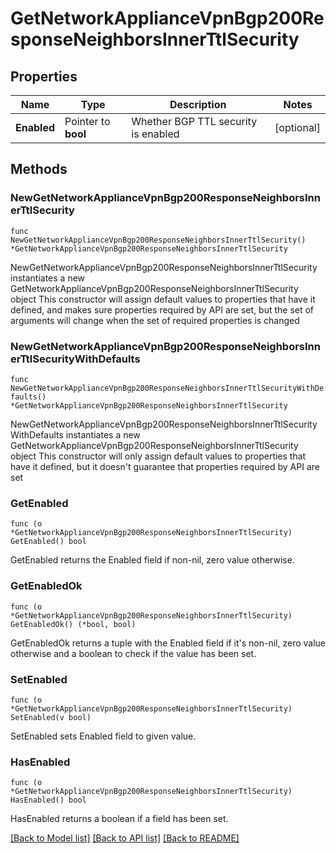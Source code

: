 # GetNetworkApplianceVpnBgp200ResponseNeighborsInnerTtlSecurity

## Properties

Name | Type | Description | Notes
------------ | ------------- | ------------- | -------------
**Enabled** | Pointer to **bool** | Whether BGP TTL security is enabled | [optional] 

## Methods

### NewGetNetworkApplianceVpnBgp200ResponseNeighborsInnerTtlSecurity

`func NewGetNetworkApplianceVpnBgp200ResponseNeighborsInnerTtlSecurity() *GetNetworkApplianceVpnBgp200ResponseNeighborsInnerTtlSecurity`

NewGetNetworkApplianceVpnBgp200ResponseNeighborsInnerTtlSecurity instantiates a new GetNetworkApplianceVpnBgp200ResponseNeighborsInnerTtlSecurity object
This constructor will assign default values to properties that have it defined,
and makes sure properties required by API are set, but the set of arguments
will change when the set of required properties is changed

### NewGetNetworkApplianceVpnBgp200ResponseNeighborsInnerTtlSecurityWithDefaults

`func NewGetNetworkApplianceVpnBgp200ResponseNeighborsInnerTtlSecurityWithDefaults() *GetNetworkApplianceVpnBgp200ResponseNeighborsInnerTtlSecurity`

NewGetNetworkApplianceVpnBgp200ResponseNeighborsInnerTtlSecurityWithDefaults instantiates a new GetNetworkApplianceVpnBgp200ResponseNeighborsInnerTtlSecurity object
This constructor will only assign default values to properties that have it defined,
but it doesn't guarantee that properties required by API are set

### GetEnabled

`func (o *GetNetworkApplianceVpnBgp200ResponseNeighborsInnerTtlSecurity) GetEnabled() bool`

GetEnabled returns the Enabled field if non-nil, zero value otherwise.

### GetEnabledOk

`func (o *GetNetworkApplianceVpnBgp200ResponseNeighborsInnerTtlSecurity) GetEnabledOk() (*bool, bool)`

GetEnabledOk returns a tuple with the Enabled field if it's non-nil, zero value otherwise
and a boolean to check if the value has been set.

### SetEnabled

`func (o *GetNetworkApplianceVpnBgp200ResponseNeighborsInnerTtlSecurity) SetEnabled(v bool)`

SetEnabled sets Enabled field to given value.

### HasEnabled

`func (o *GetNetworkApplianceVpnBgp200ResponseNeighborsInnerTtlSecurity) HasEnabled() bool`

HasEnabled returns a boolean if a field has been set.


[[Back to Model list]](../README.md#documentation-for-models) [[Back to API list]](../README.md#documentation-for-api-endpoints) [[Back to README]](../README.md)


